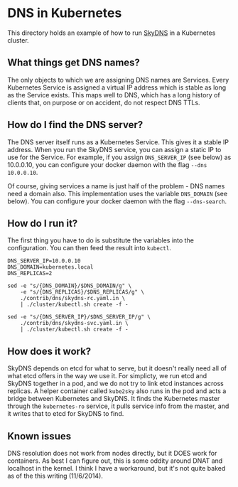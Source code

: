 # DNS in Kubernetes
This directory holds an example of how to run
[SkyDNS](https://github.com/skynetservices/skydns) in a Kubernetes cluster.

## What things get DNS names?
The only objects to which we are assigning DNS names are Services.  Every
Kubernetes Service is assigned a virtual IP address which is stable as long as
the Service exists.  This maps well to DNS, which has a long history of clients
that, on purpose or on accident, do not respect DNS TTLs.

## How do I find the DNS server?
The DNS server itself runs as a Kubernetes Service.  This gives it a stable IP
address.  When you run the SkyDNS service, you can assign a static IP to use for
the Service.  For example, if you assign `DNS_SERVER_IP` (see below) as
10.0.0.10, you can configure your docker daemon with the flag `--dns 10.0.0.10`.

Of course, giving services a name is just half of the problem - DNS names need a
domain also.  This implementation uses the variable `DNS_DOMAIN` (see below).
You can configure your docker daemon with the flag `--dns-search`.

## How do I run it?
The first thing you have to do is substitute the variables into the
configuration.  You can then feed the result into `kubectl`.

```shell
DNS_SERVER_IP=10.0.0.10
DNS_DOMAIN=kubernetes.local
DNS_REPLICAS=2

sed -e "s/{DNS_DOMAIN}/$DNS_DOMAIN/g" \
    -e "s/{DNS_REPLICAS}/$DNS_REPLICAS/g" \
    ./contrib/dns/skydns-rc.yaml.in \
    | ./cluster/kubectl.sh create -f -

sed -e "s/{DNS_SERVER_IP}/$DNS_SERVER_IP/g" \
    ./contrib/dns/skydns-svc.yaml.in \
    | ./cluster/kubectl.sh create -f -
```

## How does it work?
SkyDNS depends on etcd for what to serve, but it doesn't really need all of
what etcd offers in the way we use it.  For simplicty, we run etcd and SkyDNS
together in a pod, and we do not try to link etcd instances across replicas.  A
helper container called `kube2sky` also runs in the pod and acts a bridge
between Kubernetes and SkyDNS.  It finds the Kubernetes master through the
`kubernetes-ro` service, it pulls service info from the master, and it writes
that to etcd for SkyDNS to find.

## Known issues
DNS resolution does not work from nodes directly, but it DOES work for
containers.  As best I can figure out, this is some oddity around DNAT and
localhost in the kernel.  I think I have a workaround, but it's not quite baked
as of the this writing (11/6/2014).
